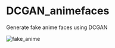 # DCGAN_animefaces
Generate fake anime faces using DCGAN

![fake_anime](https://user-images.githubusercontent.com/48699654/157474850-a808c4fc-84cd-4db3-87f1-ed556eccfa2c.png)
